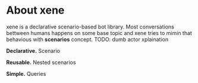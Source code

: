 # About **xene**

xene is a declarative scenario-based bot library. Most conversations bettween humans happens on some base topic and xene tries to mimin that behavious with **scenarios** concept.
TODO: dumb actor xplaination

**Declarative.** Scenario

**Reusable.** Nested scenarios

**Simple.** Queries
